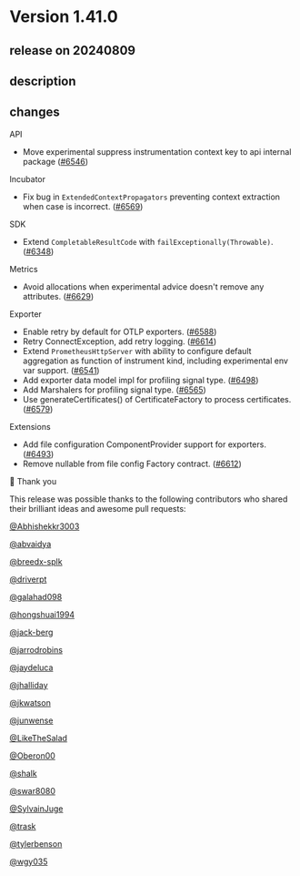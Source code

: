 # Version 1.41.0

## release on 20240809

## description

## changes

API

* Move experimental suppress instrumentation context key to api internal package (<a href="https://github.com/open-telemetry/opentelemetry-java/pull/6546" data-hovercard-type="pull_request" data-hovercard-url="/open-telemetry/opentelemetry-java/pull/6546/hovercard">#6546</a>)

Incubator

* Fix bug in <code>ExtendedContextPropagators</code> preventing context extraction when case is incorrect. (<a href="https://github.com/open-telemetry/opentelemetry-java/pull/6569" data-hovercard-type="pull_request" data-hovercard-url="/open-telemetry/opentelemetry-java/pull/6569/hovercard">#6569</a>)

SDK

* Extend <code>CompletableResultCode</code> with <code>failExceptionally(Throwable)</code>. (<a href="https://github.com/open-telemetry/opentelemetry-java/pull/6348" data-hovercard-type="pull_request" data-hovercard-url="/open-telemetry/opentelemetry-java/pull/6348/hovercard">#6348</a>)

Metrics

* Avoid allocations when experimental advice doesn't remove any attributes. (<a href="https://github.com/open-telemetry/opentelemetry-java/pull/6629" data-hovercard-type="pull_request" data-hovercard-url="/open-telemetry/opentelemetry-java/pull/6629/hovercard">#6629</a>)

Exporter

* Enable retry by default for OTLP exporters. (<a href="https://github.com/open-telemetry/opentelemetry-java/pull/6588" data-hovercard-type="pull_request" data-hovercard-url="/open-telemetry/opentelemetry-java/pull/6588/hovercard">#6588</a>)
* Retry ConnectException, add retry logging. (<a href="https://github.com/open-telemetry/opentelemetry-java/pull/6614" data-hovercard-type="pull_request" data-hovercard-url="/open-telemetry/opentelemetry-java/pull/6614/hovercard">#6614</a>)
* Extend <code>PrometheusHttpServer</code> with ability to configure default aggregation as function of instrument kind, including experimental env var support. (<a href="https://github.com/open-telemetry/opentelemetry-java/pull/6541" data-hovercard-type="pull_request" data-hovercard-url="/open-telemetry/opentelemetry-java/pull/6541/hovercard">#6541</a>)
* Add exporter data model impl for profiling signal type. (<a href="https://github.com/open-telemetry/opentelemetry-java/pull/6498" data-hovercard-type="pull_request" data-hovercard-url="/open-telemetry/opentelemetry-java/pull/6498/hovercard">#6498</a>)
* Add Marshalers for profiling signal type. (<a href="https://github.com/open-telemetry/opentelemetry-java/pull/6565" data-hovercard-type="pull_request" data-hovercard-url="/open-telemetry/opentelemetry-java/pull/6565/hovercard">#6565</a>)
* Use generateCertificates() of CertificateFactory to process certificates. (<a href="https://github.com/open-telemetry/opentelemetry-java/pull/6579" data-hovercard-type="pull_request" data-hovercard-url="/open-telemetry/opentelemetry-java/pull/6579/hovercard">#6579</a>)

Extensions

* Add file configuration ComponentProvider support for exporters. (<a href="https://github.com/open-telemetry/opentelemetry-java/pull/6493" data-hovercard-type="pull_request" data-hovercard-url="/open-telemetry/opentelemetry-java/pull/6493/hovercard">#6493</a>)
* Remove nullable from file config Factory contract. (<a href="https://github.com/open-telemetry/opentelemetry-java/pull/6612" data-hovercard-type="pull_request" data-hovercard-url="/open-telemetry/opentelemetry-java/pull/6612/hovercard">#6612</a>)

🙇 Thank you

This release was possible thanks to the following contributors who shared their brilliant ideas and awesome pull requests:

<a class="user-mention notranslate" data-hovercard-type="user" data-hovercard-url="/users/Abhishekkr3003/hovercard" data-octo-click="hovercard-link-click" data-octo-dimensions="link_type:self" href="https://github.com/Abhishekkr3003">@Abhishekkr3003</a>

<a class="user-mention notranslate" data-hovercard-type="user" data-hovercard-url="/users/abvaidya/hovercard" data-octo-click="hovercard-link-click" data-octo-dimensions="link_type:self" href="https://github.com/abvaidya">@abvaidya</a>

<a class="user-mention notranslate" data-hovercard-type="user" data-hovercard-url="/users/breedx-splk/hovercard" data-octo-click="hovercard-link-click" data-octo-dimensions="link_type:self" href="https://github.com/breedx-splk">@breedx-splk</a>

<a class="user-mention notranslate" data-hovercard-type="user" data-hovercard-url="/users/driverpt/hovercard" data-octo-click="hovercard-link-click" data-octo-dimensions="link_type:self" href="https://github.com/driverpt">@driverpt</a>

<a class="user-mention notranslate" data-hovercard-type="user" data-hovercard-url="/users/galahad098/hovercard" data-octo-click="hovercard-link-click" data-octo-dimensions="link_type:self" href="https://github.com/galahad098">@galahad098</a>

<a class="user-mention notranslate" data-hovercard-type="user" data-hovercard-url="/users/hongshuai1994/hovercard" data-octo-click="hovercard-link-click" data-octo-dimensions="link_type:self" href="https://github.com/hongshuai1994">@hongshuai1994</a>

<a class="user-mention notranslate" data-hovercard-type="user" data-hovercard-url="/users/jack-berg/hovercard" data-octo-click="hovercard-link-click" data-octo-dimensions="link_type:self" href="https://github.com/jack-berg">@jack-berg</a>

<a class="user-mention notranslate" data-hovercard-type="user" data-hovercard-url="/users/jarrodrobins/hovercard" data-octo-click="hovercard-link-click" data-octo-dimensions="link_type:self" href="https://github.com/jarrodrobins">@jarrodrobins</a>

<a class="user-mention notranslate" data-hovercard-type="user" data-hovercard-url="/users/jaydeluca/hovercard" data-octo-click="hovercard-link-click" data-octo-dimensions="link_type:self" href="https://github.com/jaydeluca">@jaydeluca</a>

<a class="user-mention notranslate" data-hovercard-type="user" data-hovercard-url="/users/jhalliday/hovercard" data-octo-click="hovercard-link-click" data-octo-dimensions="link_type:self" href="https://github.com/jhalliday">@jhalliday</a>

<a class="user-mention notranslate" data-hovercard-type="user" data-hovercard-url="/users/jkwatson/hovercard" data-octo-click="hovercard-link-click" data-octo-dimensions="link_type:self" href="https://github.com/jkwatson">@jkwatson</a>

<a class="user-mention notranslate" data-hovercard-type="user" data-hovercard-url="/users/junwense/hovercard" data-octo-click="hovercard-link-click" data-octo-dimensions="link_type:self" href="https://github.com/junwense">@junwense</a>

<a class="user-mention notranslate" data-hovercard-type="user" data-hovercard-url="/users/LikeTheSalad/hovercard" data-octo-click="hovercard-link-click" data-octo-dimensions="link_type:self" href="https://github.com/LikeTheSalad">@LikeTheSalad</a>

<a class="user-mention notranslate" data-hovercard-type="user" data-hovercard-url="/users/Oberon00/hovercard" data-octo-click="hovercard-link-click" data-octo-dimensions="link_type:self" href="https://github.com/Oberon00">@Oberon00</a>

<a class="user-mention notranslate" data-hovercard-type="user" data-hovercard-url="/users/shalk/hovercard" data-octo-click="hovercard-link-click" data-octo-dimensions="link_type:self" href="https://github.com/shalk">@shalk</a>

<a class="user-mention notranslate" data-hovercard-type="user" data-hovercard-url="/users/swar8080/hovercard" data-octo-click="hovercard-link-click" data-octo-dimensions="link_type:self" href="https://github.com/swar8080">@swar8080</a>

<a class="user-mention notranslate" data-hovercard-type="user" data-hovercard-url="/users/SylvainJuge/hovercard" data-octo-click="hovercard-link-click" data-octo-dimensions="link_type:self" href="https://github.com/SylvainJuge">@SylvainJuge</a>

<a class="user-mention notranslate" data-hovercard-type="user" data-hovercard-url="/users/trask/hovercard" data-octo-click="hovercard-link-click" data-octo-dimensions="link_type:self" href="https://github.com/trask">@trask</a>

<a class="user-mention notranslate" data-hovercard-type="user" data-hovercard-url="/users/tylerbenson/hovercard" data-octo-click="hovercard-link-click" data-octo-dimensions="link_type:self" href="https://github.com/tylerbenson">@tylerbenson</a>

<a class="user-mention notranslate" data-hovercard-type="user" data-hovercard-url="/users/wgy035/hovercard" data-octo-click="hovercard-link-click" data-octo-dimensions="link_type:self" href="https://github.com/wgy035">@wgy035</a>

